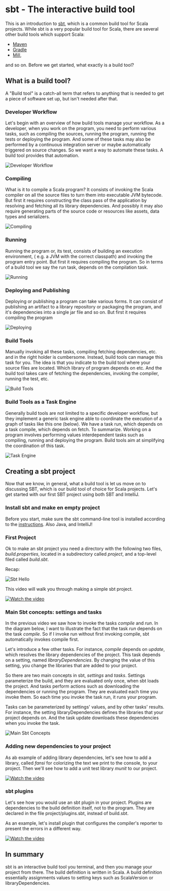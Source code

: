 # sbt - The interactive build tool

This is an introduction to [sbt](https://www.scala-sbt.org/), which is a common build tool for Scala projects. While
sbt is a very popular build tool for Scala, there are several other build tools which support Scala:

* [Maven](https://maven.apache.org/index.html)
* [Gradle](https://gradle.org/)
* [Mill](https://github.com/com-lihaoyi/mill),

and so on. Before we get started, what exactly is a build tool?

## What is a build tool?
A "Build tool" is a catch-all term that refers to anything that is needed to get a piece of software set up,
but isn't needed after that.

### Developer Workflow
Let's begin with an overview of how build tools manage your workflow.  As a developer, when you work on the program,
you need to perform various tasks, such as compiling the sources, running the program, running the tests or deploying
the program. And some of these tasks may also be performed by a continuous integration server or maybe automatically
triggered on source changes. So we want a way to automate these tasks.  A build tool provides that automation. 

![Developer Workflow](./imgs/effective-build-tool1.png)

### Compiling
What is it to compile a Scala program? It consists of invoking the Scala compiler on all the source files to turn them into 
executable JVM bytecode.  But first it requires constructing the class pass of the application by resolving and 
fetching all its library dependencies. And possibly it may also require generating parts of the source code or 
resources like assets, data types and serializers.

![Compiling](./imgs/effective-build-tool2.png)

### Running
Running the program or, its test, consists of building an execution environment, ( e.g. a JVM with the correct
classpath) and invoking the program entry point. But first it requires compiling the program.  So in terms of a build
tool we say the run task, depends on the compilation task.

![Running](./imgs/effective-build-tool3.png)

### Deploying and Publishing
Deploying or publishing a program can take various forms. It can consist of publishing an artifact to a library
repository or packaging the program, and it's dependencies into a single jar file and so on. But first it requires
compiling the program

![Deploying](./imgs/effective-build-tool4.png)

### Build Tools
Manually invoking all these tasks, compiling fetching dependencies, etc. and in the right holder is cumbersome.
Instead, build tools can manage this task for you. The idea is that you indicate to the build tool where your source
files are located. Which library of program depends on etc. And the build tool takes care of fetching the dependencies,
invoking the compiler, running the test, etc.

![Build Tools](./imgs/effective-build-tool5.png)

### Build Tools as a Task Engine
Generally build tools are not limited to a specific developer workflow, but they implement a generic task engine able
to coordinate the execution of a graph of tasks like this one (below). We have a task run, which depends on a task 
compile, which depends on fetch. To summarize. Working on a program involves performing values interdependent tasks
such as compiling, running and deploying the program. Build tools aim at simplifying the coordination of this task.


![Task Engine](./imgs/effective-build-tool6.png)

## Creating a sbt project
Now that we know, in general, what a build tool is let us move on to discussing SBT, which is our build tool of
choice for Scala projects.  Let's get started with our first SBT project using both SBT and IntelliJ. 

### Install sbt and make en empty project
Before you start, make sure the sbt command-line tool is installed according to the
[instructions]((./Installation.md)). Also Java, and IntelliJ!

### First Project
Ok to make an sbt project you need a directory with the following two files, _build.properties_,
located in a subdirectory called _project_, and a top-level filed called _build.sbt_.

Recap:

![Sbt Hello](./imgs/effective-build-tool8.png)


This video will walk you through making a simple sbt project.

[![Watch the video](./imgs/effective-build-tool-video1.png)](https://user-images.githubusercontent.com/1116629/127788461-137f0a7b-fd06-4127-8daf-9c56bfb8903f.mp4)

 
### Main Sbt concepts: settings and tasks

In the previous video we saw how to invoke the tasks _compile_ and _run_. In the diagram below, I 
want to illustrate the fact that the task _run_ depends on the task _compile_. So if I invoke run
without first invoking compile, sbt automatically invokes compile first.

Let's introduce a few other tasks. For instance, _compile_ depends on _update_, which resolves the
library dependencies of the project. This task depends on a setting, named _libraryDependencies_.
By changing the value of this setting, you change the libraries that are added to your project.

So there are two main concepts in sbt, _settings_ and _tasks_. Settings parameterize the build, and
they are evaluated only once, when sbt loads the project. And tasks perform actions such as
downloading the dependencies or running the program. They are evaluated each time you invoke them.
So each time you invoke the task run, it runs your program.

Tasks can be parameterized by settings' values, and by other tasks' results. For instance, the
setting libraryDependencies defines the libraries that your project depends on. And the task update
downloads these dependencies when you invoke the task. 

![Main Sbt Concepts](./imgs/effective-build-tool9.png)

### Adding new dependencies to your project

As ab example of adding library dependencies, let's see how to add a library, called 
_fansi_ for colorizing the text we print to the console, to your project.  Then we'll see how to add
a unit test library _munit_ to our project. 

[![Watch the video](./imgs/effective-build-tool-video2.png)](https://user-images.githubusercontent.com/1116629/129651593-e9354438-5775-4936-960c-f4de62ffc2c1.mp4)


### sbt plugins

Let's see how you would use an sbt plugin in your project. Plugins are dependencies to the build
definition itself, not to the program. They are declared in the file project/plugins.sbt, instead
of build.sbt.

As an example, let's install plugin that configures the compiler's reporter to present the errors
in a different way.


[![Watch the video](./imgs/effective-build-tool-video3.png)](https://user-images.githubusercontent.com/1116629/132779543-455e9c85-7724-4a2f-9c1b-3379df905620.mp4)


## In summary
sbt is an interactive build tool you terminal, and then you manage your project from there. The
build definition is written in Scala. A build definition essentially assignments values to setting
keys such as ScalaVersion or libraryDependencies.

